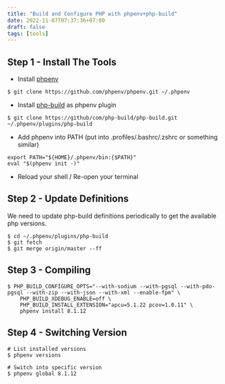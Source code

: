 ```yaml
---
title: "Build and Configure PHP with phpenv+php-build"
date: 2022-11-07T07:37:36+07:00
draft: false
tags: [tools]
---
```


## Step 1 - Install The Tools

- Install [phpenv][phpenv]
```shell
$ git clone https://github.com/phpenv/phpenv.git ~/.phpenv
```

- Install [php-build][phpbuild] as phpenv plugin
```shell
$ git clone https://github/com/php-build/php-build.git ~/.phpenv/plugins/php-build
```

- Add phpenv into PATH (put into .profiles/.bashrc/.zshrc or something similar)
```shell
export PATH="${HOME}/.phpenv/bin:{$PATH}"
eval "$(phpenv init -)"
```

- Reload your shell / Re-open your terminal

## Step 2 - Update Definitions
We need to update php-build definitions periodically to get the available php versions.
```shell
$ cd ~/.phpenv/plugins/php-build
$ git fetch
$ git merge origin/master --ff
```

## Step 3 - Compiling
```shell
$ PHP_BUILD_CONFIGURE_OPTS="--with-sodium --with-pgsql --with-pdo-pgsql --with-zip --with-json --with-xml --enable-fpm" \
    PHP_BUILD_XDEBUG_ENABLE=off \
    PHP_BUILD_INSTALL_EXTENSION="apcu=5.1.22 pcov=1.0.11" \
    phpenv install 8.1.12
```

## Step 4 - Switching Version
```shell
# List installed versions
$ phpenv versions

# Switch into specific version
$ phpenv global 8.1.12
```

[phpbuild]: https://github.com/php-build/php-build
[phpenv]: https://github.com/phpenv/phpenv
